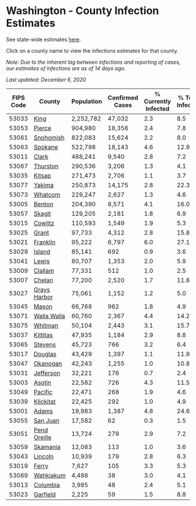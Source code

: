 # Washington - County Infection Estimates

See state-wide estimates [here](/infections/us-wa).

Click on a county name to view the infections estimates for that county.

*Note: Due to the inherent lag between infections and reporting of cases, our estimates of infections are as of 14 days ago.*

*Last updated: December 6, 2020*

|   FIPS Code |                       County |   Population |   Confirmed Cases |   % Currently Infected |   % Total Infected |
|-------------|------------------------------|--------------|-------------------|------------------------|--------------------|
|       53033 |                 [King](king) |    2,252,782 |            47,032 |                    2.3 |                8.5 |
|       53053 |             [Pierce](pierce) |      904,980 |            18,356 |                    2.4 |                7.8 |
|       53061 |       [Snohomish](snohomish) |      822,083 |            15,624 |                    2.2 |                8.0 |
|       53063 |           [Spokane](spokane) |      522,798 |            18,143 |                    4.6 |               12.9 |
|       53011 |               [Clark](clark) |      488,241 |             9,540 |                    2.8 |                7.2 |
|       53067 |         [Thurston](thurston) |      290,536 |             3,206 |                    1.3 |                4.1 |
|       53035 |             [Kitsap](kitsap) |      271,473 |             2,706 |                    1.1 |                3.7 |
|       53077 |             [Yakima](yakima) |      250,873 |            14,175 |                    2.8 |               22.3 |
|       53073 |           [Whatcom](whatcom) |      229,247 |             2,627 |                    1.3 |                4.6 |
|       53005 |             [Benton](benton) |      204,390 |             8,571 |                    4.1 |               16.0 |
|       53057 |             [Skagit](skagit) |      129,205 |             2,181 |                    1.8 |                6.9 |
|       53015 |           [Cowlitz](cowlitz) |      110,593 |             1,549 |                    1.9 |                5.3 |
|       53025 |               [Grant](grant) |       97,733 |             4,312 |                    2.8 |               15.8 |
|       53021 |         [Franklin](franklin) |       95,222 |             6,797 |                    6.0 |               27.1 |
|       53029 |             [Island](island) |       85,141 |               692 |                    0.9 |                3.6 |
|       53041 |               [Lewis](lewis) |       80,707 |             1,353 |                    2.0 |                5.9 |
|       53009 |           [Clallam](clallam) |       77,331 |               512 |                    1.0 |                2.5 |
|       53007 |             [Chelan](chelan) |       77,200 |             2,520 |                    1.7 |               11.8 |
|       53027 | [Grays Harbor](grays-harbor) |       75,061 |             1,152 |                    1.2 |                5.0 |
|       53045 |               [Mason](mason) |       66,768 |               962 |                    1.8 |                4.9 |
|       53071 |   [Walla Walla](walla-walla) |       60,760 |             2,367 |                    4.4 |               14.2 |
|       53075 |           [Whitman](whitman) |       50,104 |             2,443 |                    3.1 |               15.7 |
|       53037 |         [Kittitas](kittitas) |       47,935 |             1,184 |                    2.9 |                8.8 |
|       53065 |           [Stevens](stevens) |       45,723 |               766 |                    3.2 |                6.4 |
|       53017 |           [Douglas](douglas) |       43,429 |             1,397 |                    1.1 |               11.9 |
|       53047 |         [Okanogan](okanogan) |       42,243 |             1,255 |                    1.0 |               10.8 |
|       53031 |       [Jefferson](jefferson) |       32,221 |               176 |                    0.7 |                2.4 |
|       53003 |             [Asotin](asotin) |       22,582 |               726 |                    4.3 |               11.5 |
|       53049 |           [Pacific](pacific) |       22,471 |               268 |                    1.9 |                4.6 |
|       53039 |       [Klickitat](klickitat) |       22,425 |               292 |                    1.0 |                4.9 |
|       53001 |               [Adams](adams) |       19,983 |             1,387 |                    4.8 |               24.6 |
|       53055 |         [San Juan](san-juan) |       17,582 |                62 |                    0.3 |                1.5 |
|       53051 | [Pend Oreille](pend-oreille) |       13,724 |               279 |                    2.9 |                7.2 |
|       53059 |         [Skamania](skamania) |       12,083 |               113 |                    1.0 |                3.6 |
|       53043 |           [Lincoln](lincoln) |       10,939 |               179 |                    2.8 |                6.3 |
|       53019 |               [Ferry](ferry) |        7,627 |               105 |                    3.3 |                5.3 |
|       53069 |       [Wahkiakum](wahkiakum) |        4,488 |                38 |                    3.0 |                4.1 |
|       53013 |         [Columbia](columbia) |        3,985 |                48 |                    2.4 |                5.1 |
|       53023 |         [Garfield](garfield) |        2,225 |                59 |                    1.5 |                8.8 |